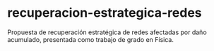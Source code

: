 # recuperacion-estrategica-redes
Propuesta de recuperación estratégica de redes afectadas por daño acumulado, presentada como trabajo de grado en Física.
